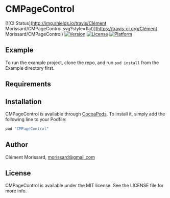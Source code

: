 # CMPageControl

[![CI Status](http://img.shields.io/travis/Clément Morissard/CMPageControl.svg?style=flat)](https://travis-ci.org/Clément Morissard/CMPageControl)
[![Version](https://img.shields.io/cocoapods/v/CMPageControl.svg?style=flat)](http://cocoapods.org/pods/CMPageControl)
[![License](https://img.shields.io/cocoapods/l/CMPageControl.svg?style=flat)](http://cocoapods.org/pods/CMPageControl)
[![Platform](https://img.shields.io/cocoapods/p/CMPageControl.svg?style=flat)](http://cocoapods.org/pods/CMPageControl)

## Example

To run the example project, clone the repo, and run `pod install` from the Example directory first.

## Requirements

## Installation

CMPageControl is available through [CocoaPods](http://cocoapods.org). To install
it, simply add the following line to your Podfile:

```ruby
pod "CMPageControl"
```

## Author

Clément Morissard, morissard@gmail.com

## License

CMPageControl is available under the MIT license. See the LICENSE file for more info.
